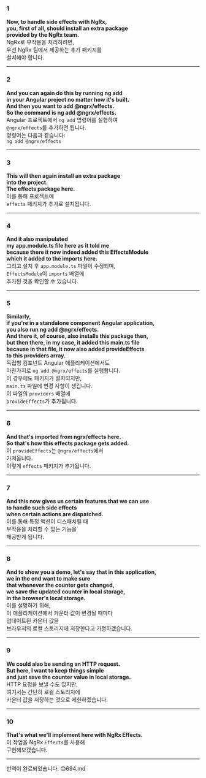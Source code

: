 ### 1
**Now, to handle side effects with NgRx,**  
**you, first of all, should install an extra package**  
**provided by the NgRx team.**  
NgRx로 부작용을 처리하려면,  
우선 NgRx 팀에서 제공하는 추가 패키지를  
설치해야 합니다.

---

### 2
**And you can again do this by running ng add**  
**in your Angular project no matter how it's built.**  
**And then you want to add @ngrx/effects.**  
**So the command is ng add @ngrx/effects.**  
Angular 프로젝트에서 `ng add` 명령어를 실행하여  
`@ngrx/effects`를 추가하면 됩니다.  
명령어는 다음과 같습니다:  
`ng add @ngrx/effects`

---

### 3
**This will then again install an extra package**  
**into the project.**  
**The effects package here.**  
이를 통해 프로젝트에  
`effects` 패키지가 추가로 설치됩니다.

---

### 4
**And it also manipulated**  
**my app.module.ts file here as it told me**  
**because there it now indeed added this EffectsModule**  
**which it added to the imports here.**  
그리고 설치 후 `app.module.ts` 파일이 수정되며,  
`EffectsModule`이 `imports` 배열에  
추가된 것을 확인할 수 있습니다.

---

### 5
**Similarly,**  
**if you're in a standalone component Angular application,**  
**you also run ng add @ngrx/effects.**  
**And there it, of course, also installs this package then,**  
**but then there, in my case, it added this main.ts file**  
**because in that file, it now also added provideEffects**  
**to this providers array.**  
독립형 컴포넌트 Angular 애플리케이션에서도  
마찬가지로 `ng add @ngrx/effects`를 실행합니다.  
이 경우에도 패키지가 설치되지만,  
`main.ts` 파일에 변경 사항이 생깁니다.  
이 파일의 `providers` 배열에  
`provideEffects`가 추가됩니다.

---

### 6
**And that's imported from ngrx/effects here.**  
**So that's how this effects package gets added.**  
이 `provideEffects`는 `@ngrx/effects`에서  
가져옵니다.  
이렇게 `effects` 패키지가 추가됩니다.

---

### 7
**And this now gives us certain features that we can use**  
**to handle such side effects**  
**when certain actions are dispatched.**  
이를 통해 특정 액션이 디스패치될 때  
부작용을 처리할 수 있는 기능을  
제공받게 됩니다.

---

### 8
**And to show you a demo, let's say that in this application,**  
**we in the end want to make sure**  
**that whenever the counter gets changed,**  
**we save the updated counter in local storage,**  
**in the browser's local storage.**  
이를 설명하기 위해,  
이 애플리케이션에서 카운터 값이 변경될 때마다  
업데이트된 카운터 값을  
브라우저의 로컬 스토리지에 저장한다고 가정하겠습니다.

---

### 9
**We could also be sending an HTTP request.**  
**But here, I want to keep things simple**  
**and just save the counter value in local storage.**  
HTTP 요청을 보낼 수도 있지만,  
여기서는 간단히 로컬 스토리지에  
카운터 값을 저장하는 것으로 제한하겠습니다.

---

### 10
**That's what we'll implement here with NgRx Effects.**  
이 작업을 NgRx `Effects`를 사용해  
구현해보겠습니다.

---

번역이 완료되었습니다. 😊694.md
